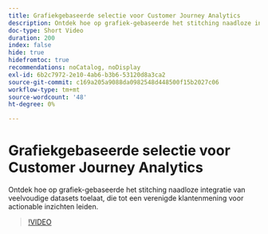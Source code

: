 ```yaml
---
title: Grafiekgebaseerde selectie voor Customer Journey Analytics
description: Ontdek hoe op grafiek-gebaseerde het stitching naadloze integratie van veelvoudige datasets toelaat, die tot een verenigde klantenmening voor actionable inzichten leiden.
doc-type: Short Video
duration: 200
index: false
hide: true
hidefromtoc: true
recommendations: noCatalog, noDisplay
exl-id: 6b2c7972-2e10-4ab6-b3b6-53120d8a3ca2
source-git-commit: c169a205a9088da0982548d448500f15b2027c06
workflow-type: tm+mt
source-wordcount: '48'
ht-degree: 0%

---
```


# Grafiekgebaseerde selectie voor Customer Journey Analytics

Ontdek hoe op grafiek-gebaseerde het stitching naadloze integratie van veelvoudige datasets toelaat, die tot een verenigde klantenmening voor actionable inzichten leiden.

<!-- 62_S112_3442459_199_graphbased-stitching-for-customer-journey-analytics -->
>[!VIDEO](https://video.tv.adobe.com/v/3458317/?learn=on&enablevpops=true)
